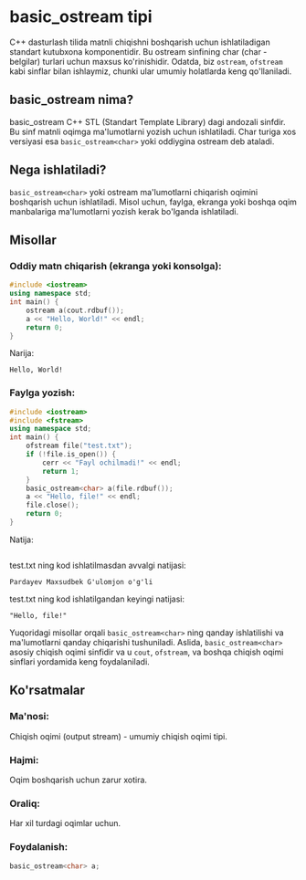 # basic_ostream tipi
C++ dasturlash tilida matnli chiqishni boshqarish uchun ishlatiladigan standart kutubxona komponentidir. 
Bu ostream sinfining char (char - belgilar) turlari uchun maxsus ko'rinishidir. 
Odatda, biz `ostream`, `ofstream` kabi sinflar bilan ishlaymiz, chunki ular umumiy holatlarda keng qo'llaniladi.
## basic_ostream<char> nima?
basic_ostream C++ STL (Standart Template Library) dagi andozali sinfdir. 
Bu sinf matnli oqimga ma'lumotlarni yozish uchun ishlatiladi. 
Char turiga xos versiyasi esa `basic_ostream<char>` yoki oddiygina ostream deb ataladi.
## Nega ishlatiladi?
`basic_ostream<char>` yoki ostream ma'lumotlarni chiqarish oqimini boshqarish uchun ishlatiladi. 
Misol uchun, faylga, ekranga yoki boshqa oqim manbalariga ma'lumotlarni yozish kerak bo'lganda ishlatiladi.
## Misollar
### Oddiy matn chiqarish (ekranga yoki konsolga):
```cpp
#include <iostream>
using namespace std;
int main() {
    ostream a(cout.rdbuf());
    a << "Hello, World!" << endl;
    return 0;
}
```
Narija:
```console
Hello, World!

```
### Faylga yozish:
```cpp
#include <iostream>
#include <fstream>
using namespace std;
int main() {
    ofstream file("test.txt");
    if (!file.is_open()) {
        cerr << "Fayl ochilmadi!" << endl;
        return 1;
    }
    basic_ostream<char> a(file.rdbuf());
    a << "Hello, file!" << endl;
    file.close();
    return 0;
}

```
Natija:
```console

```
test.txt ning kod ishlatilmasdan avvalgi natijasi:
```console
Pardayev Maxsudbek G'ulomjon o'g'li
```
test.txt ning kod ishlatilgandan keyingi natijasi:
```console
"Hello, file!"
```
Yuqoridagi misollar orqali `basic_ostream<char>` ning qanday ishlatilishi va ma'lumotlarni qanday chiqarishi tushuniladi. 
Aslida, `basic_ostream<char>` asosiy chiqish oqimi sinfidir va u `cout`, `ofstream`, va boshqa chiqish oqimi sinflari yordamida keng foydalaniladi.
## Ko'rsatmalar
### Ma'nosi:
Chiqish oqimi (output stream) - umumiy chiqish oqimi tipi.
### Hajmi:
Oqim boshqarish uchun zarur xotira.
### Oraliq:
Har xil turdagi oqimlar uchun.
### Foydalanish:
```cpp
basic_ostream<char> a;
```
